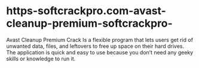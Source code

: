 # https-softcrackpro.com-avast-cleanup-premium-softcrackpro-
Avast Cleanup Premium Crack  Is a flexible program that lets users get rid of unwanted data, files, and leftovers to free up space on their hard drives. The application is quick and easy to use because you don’t need any geeky skills or knowledge to run it.
